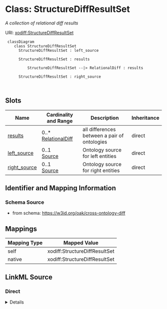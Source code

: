 # Class: StructureDiffResultSet


_A collection of relational diff results_





URI: [xodiff:StructureDiffResultSet](https://w3id.org/oak/cross-ontology-diff/StructureDiffResultSet)



```{mermaid}
 classDiagram
    class StructureDiffResultSet
      StructureDiffResultSet : left_source
        
      StructureDiffResultSet : results
        
          StructureDiffResultSet --|> RelationalDiff : results
        
      StructureDiffResultSet : right_source
        
      
```




<!-- no inheritance hierarchy -->


## Slots

| Name | Cardinality and Range | Description | Inheritance |
| ---  | --- | --- | --- |
| [results](results.md) | 0..* <br/> [RelationalDiff](RelationalDiff.md) | all differences between a pair of ontologies | direct |
| [left_source](left_source.md) | 0..1 <br/> [Source](Source.md) | Ontology source for left entities | direct |
| [right_source](right_source.md) | 0..1 <br/> [Source](Source.md) | Ontology source for right entities | direct |









## Identifier and Mapping Information







### Schema Source


* from schema: https://w3id.org/oak/cross-ontology-diff





## Mappings

| Mapping Type | Mapped Value |
| ---  | ---  |
| self | xodiff:StructureDiffResultSet |
| native | xodiff:StructureDiffResultSet |





## LinkML Source

<!-- TODO: investigate https://stackoverflow.com/questions/37606292/how-to-create-tabbed-code-blocks-in-mkdocs-or-sphinx -->

### Direct

<details>
```yaml
name: StructureDiffResultSet
description: A collection of relational diff results
from_schema: https://w3id.org/oak/cross-ontology-diff
attributes:
  results:
    name: results
    description: all differences between a pair of ontologies
    from_schema: https://w3id.org/oak/cross-ontology-diff
    rank: 1000
    multivalued: true
    range: RelationalDiff
    inlined: true
  left_source:
    name: left_source
    description: Ontology source for left entities
    from_schema: https://w3id.org/oak/cross-ontology-diff
    rank: 1000
    range: Source
  right_source:
    name: right_source
    description: Ontology source for right entities
    from_schema: https://w3id.org/oak/cross-ontology-diff
    rank: 1000
    range: Source

```
</details>

### Induced

<details>
```yaml
name: StructureDiffResultSet
description: A collection of relational diff results
from_schema: https://w3id.org/oak/cross-ontology-diff
attributes:
  results:
    name: results
    description: all differences between a pair of ontologies
    from_schema: https://w3id.org/oak/cross-ontology-diff
    rank: 1000
    multivalued: true
    alias: results
    owner: StructureDiffResultSet
    domain_of:
    - StructureDiffResultSet
    range: RelationalDiff
    inlined: true
  left_source:
    name: left_source
    description: Ontology source for left entities
    from_schema: https://w3id.org/oak/cross-ontology-diff
    rank: 1000
    alias: left_source
    owner: StructureDiffResultSet
    domain_of:
    - StructureDiffResultSet
    range: Source
  right_source:
    name: right_source
    description: Ontology source for right entities
    from_schema: https://w3id.org/oak/cross-ontology-diff
    rank: 1000
    alias: right_source
    owner: StructureDiffResultSet
    domain_of:
    - StructureDiffResultSet
    range: Source

```
</details>